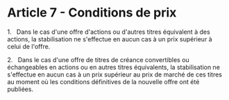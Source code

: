 # Article 7 - Conditions de prix


1.   Dans le cas d'une offre d'actions ou d'autres titres équivalent à des actions, la stabilisation ne s'effectue en aucun cas à un prix supérieur à celui de l'offre.

2.   Dans le cas d'une offre de titres de créance convertibles ou échangeables en actions ou en autres titres équivalents, la stabilisation ne s'effectue en aucun cas à un prix supérieur au prix de marché de ces titres au moment où les conditions définitives de la nouvelle offre ont été publiées.

